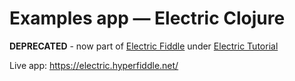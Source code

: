 # Examples app — Electric Clojure

**DEPRECATED** - now part of [Electric Fiddle](https://github.com/hyperfiddle/electric-fiddle) under [Electric Tutorial](https://github.com/hyperfiddle/electric-fiddle/tree/main/src/electric_tutorial)

Live app: https://electric.hyperfiddle.net/

